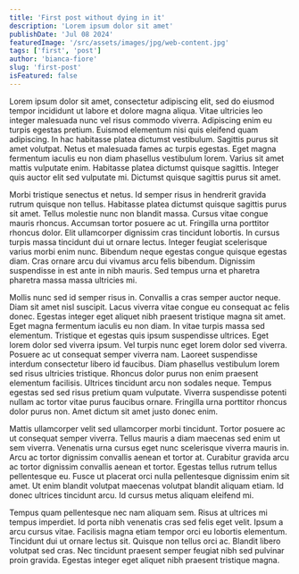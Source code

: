 ```yaml
---
title: 'First post without dying in it'
description: 'Lorem ipsum dolor sit amet'
publishDate: 'Jul 08 2024'
featuredImage: '/src/assets/images/jpg/web-content.jpg'
tags: ['first', 'post']
author: 'bianca-fiore'
slug: 'first-post'
isFeatured: false
---
```


Lorem ipsum dolor sit amet, consectetur adipiscing elit, sed do eiusmod tempor incididunt ut labore et dolore magna
aliqua. Vitae ultricies leo integer malesuada nunc vel risus commodo viverra. Adipiscing enim eu turpis egestas pretium.
Euismod elementum nisi quis eleifend quam adipiscing. In hac habitasse platea dictumst vestibulum. Sagittis purus sit
amet volutpat. Netus et malesuada fames ac turpis egestas. Eget magna fermentum iaculis eu non diam phasellus vestibulum
lorem. Varius sit amet mattis vulputate enim. Habitasse platea dictumst quisque sagittis. Integer quis auctor elit sed
vulputate mi. Dictumst quisque sagittis purus sit amet.

Morbi tristique senectus et netus. Id semper risus in hendrerit gravida rutrum quisque non tellus. Habitasse platea
dictumst quisque sagittis purus sit amet. Tellus molestie nunc non blandit massa. Cursus vitae congue mauris rhoncus.
Accumsan tortor posuere ac ut. Fringilla urna porttitor rhoncus dolor. Elit ullamcorper dignissim cras tincidunt
lobortis. In cursus turpis massa tincidunt dui ut ornare lectus. Integer feugiat scelerisque varius morbi enim nunc.
Bibendum neque egestas congue quisque egestas diam. Cras ornare arcu dui vivamus arcu felis bibendum. Dignissim
suspendisse in est ante in nibh mauris. Sed tempus urna et pharetra pharetra massa massa ultricies mi.

Mollis nunc sed id semper risus in. Convallis a cras semper auctor neque. Diam sit amet nisl suscipit. Lacus viverra
vitae congue eu consequat ac felis donec. Egestas integer eget aliquet nibh praesent tristique magna sit amet. Eget
magna fermentum iaculis eu non diam. In vitae turpis massa sed elementum. Tristique et egestas quis ipsum suspendisse
ultrices. Eget lorem dolor sed viverra ipsum. Vel turpis nunc eget lorem dolor sed viverra. Posuere ac ut consequat
semper viverra nam. Laoreet suspendisse interdum consectetur libero id faucibus. Diam phasellus vestibulum lorem sed
risus ultricies tristique. Rhoncus dolor purus non enim praesent elementum facilisis. Ultrices tincidunt arcu non
sodales neque. Tempus egestas sed sed risus pretium quam vulputate. Viverra suspendisse potenti nullam ac tortor vitae
purus faucibus ornare. Fringilla urna porttitor rhoncus dolor purus non. Amet dictum sit amet justo donec enim.

Mattis ullamcorper velit sed ullamcorper morbi tincidunt. Tortor posuere ac ut consequat semper viverra. Tellus mauris a
diam maecenas sed enim ut sem viverra. Venenatis urna cursus eget nunc scelerisque viverra mauris in. Arcu ac tortor
dignissim convallis aenean et tortor at. Curabitur gravida arcu ac tortor dignissim convallis aenean et tortor. Egestas
tellus rutrum tellus pellentesque eu. Fusce ut placerat orci nulla pellentesque dignissim enim sit amet. Ut enim blandit
volutpat maecenas volutpat blandit aliquam etiam. Id donec ultrices tincidunt arcu. Id cursus metus aliquam eleifend mi.

Tempus quam pellentesque nec nam aliquam sem. Risus at ultrices mi tempus imperdiet. Id porta nibh venenatis cras sed
felis eget velit. Ipsum a arcu cursus vitae. Facilisis magna etiam tempor orci eu lobortis elementum. Tincidunt dui ut
ornare lectus sit. Quisque non tellus orci ac. Blandit libero volutpat sed cras. Nec tincidunt praesent semper feugiat
nibh sed pulvinar proin gravida. Egestas integer eget aliquet nibh praesent tristique magna.
